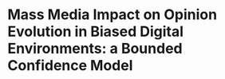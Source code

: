 # Mass Media Impact on Opinion Evolution in Biased Digital Environments: a Bounded Confidence Model


